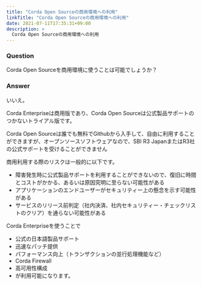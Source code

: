 ```yaml
---
title: "Corda Open Sourceの商用環境への利用"
linkTitle: "Corda Open Sourceの商用環境への利用"
date: 2021-07-11T17:35:31+09:00
description: >
  Corda Open Sourceの商用環境への利用
---
```


### Question
Corda Open Sourceを商用環境に使うことは可能でしょうか？

### Answer
いいえ。

Corda Enterpriseは商用版であり、Corda Open Sourceは公式製品サポートのつかないトライアル版です。

Corda Open Sourceは誰でも無料でGithubから入手して、自由に利用することができますが、オープンソースソフトウェアなので、SBI R3 JapanまたはR3社の公式サポートを受けることができません


商用利用する際のリスクは一般的に以下です。

- 障害発生時に公式製品サポートを利用することができないので、復旧に時間とコストがかかる、あるいは原因究明に至らない可能性がある
- アプリケーションのエンドユーザーがセキュリティー上の懸念を示す可能性がある
- サービスのリリース前判定（社内決済、社内セキュリティー・チェックリストのクリア）を通らない可能性がある

 
Corda Enterpriseを使うことで

- 公式の日本語製品サポート
- 迅速なパッチ提供
- パフォーマンス向上（トランザクションの並行処理機能など）
- Corda Firewall
- 高可用性構成
- が利用可能になります。